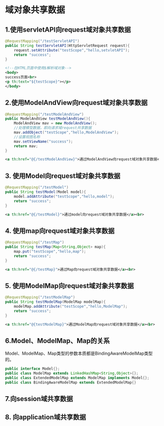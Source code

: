 # 域对象共享数据

## 1.使用servletAPI向request域对象共享数据

```java
@RequestMapping("/testServletAPI")
public String testServletAPI(HttpServletRequest request){
    request.setAttribute("testScope","hello,setvletAPI");
    return "success";
}
```

```xml
<!--在HTML页面中使用$解析域对象-->
<body>
success页面<br>
<p th:text="${testScope}"></p>
</body>
```

## 2.使用ModelAndView向request域对象共享数据

```java
@RequestMapping("/testModelAndView")
public ModelAndView testModelAndView(){
    ModelAndView mav = new ModelAndView();
    //处理模型数据，即向请求域request共享数据
    mav.addObject("testScope","hello,ModelAndView");
    //设置视图名称
    mav.setViewName("success");
    return mav;
}
```

```xml
<a th:href="@{/testModelAndView}">通过ModelAndView向request域对象共享数据</a><br>
```

## 3. 使用Model向request域对象共享数据

```java
@RequestMapping("/testModel")
public String testModel(Model model){
    model.addAttribute("testScope","hello,model");
    return "success";
}
```

```xml
<a th:href="@{/testModel}">通过model向request域对象共享数据</a><br>
```

## 4. 使用map向request域对象共享数据

```java
@RequestMapping("/testMap")
public String testMap(Map<String,Object> map){
    map.put("testScope","hello,map");
    return "success";
}
```

```xml
<a th:href="@{/testMap}">通过Map向request域对象共享数据</a><br>
```

## 5. 使用ModelMap向request域对象共享数据

```java
@RequestMapping("/testModelMap")
public String testModelMap(ModelMap modelMap){
    modelMap.addAttribute("testScope","hello,ModelMap");
    return "success";
}
```

```xml
<a th:href="@{testModelMap}">通过ModelMap向request域对象共享数据</a><br>
```

## 6.Model、ModelMap、Map的关系

Model、ModelMap、Map类型的参数本质都是BindingAwareModelMap类型的。

```java
public interface Model{};
public class ModelMap extends LinkedHashMap<String,Object>{};
public class ExtendedModelMap extends ModelMap implements Model{};
public class BindingAwareModelMap extends ExtendedModelMap{}
```

## 7.向session域共享数据



## 8. 向application域共享数据

